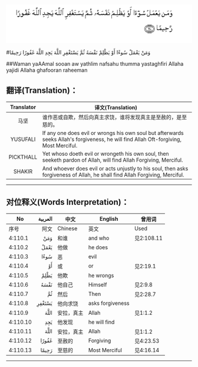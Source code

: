 ![004:110](images/004_110.gif)

#وَمَنْ يَعْمَلْ سُوءًا أَوْ يَظْلِمْ نَفْسَهُ ثُمَّ يَسْتَغْفِرِ اللَّهَ يَجِدِ اللَّهَ غَفُورًا رَحِيمًا 

##Waman yaAAmal sooan aw yathlim nafsahu thumma yastaghfiri Allaha yajidi Allaha ghafooran raheeman 

## 翻译(Translation)：

| Translator | 译文(Translation)                                            |
| :--------: | ------------------------------------------------------------ |
|    马坚    | 谁作恶或自欺，然后向真主求饶，谁将发现真主是至赦的，是至慈的。 |
|  YUSUFALI  | If any one does evil or wrongs his own soul but afterwards seeks Allah's forgiveness, he will find Allah Oft-forgiving, Most Merciful. |
| PICKTHALL  | Yet whoso doeth evil or wrongeth his own soul, then seeketh pardon of Allah, will find Allah Forgiving, Merciful. |
|   SHAKIR   | And whoever does evil or acts unjustly to his soul, then asks forgiveness of Allah, he shall find Allah Forgiving, Merciful. |

---

## 对位释义(Words Interpretation)：

| No   | العربية | 中文    | English | 曾用词 |
| ---- | ------: | ------- | ------- | ------ |
| 序号 |    阿文 | Chinese | 英文    | Used   |
| 4:110.1  | وَمَنْ    | 和谁       | and who          | 见2:108.11 |
| 4:110.2  | يَعْمَلْ   | 他做       | he does          |            |
| 4:110.3  | سُوءًا   | 恶         | evil             |            |
| 4:110.4  | أَوْ     | 或         | or               | 见2:19.1   |
| 4:110.5  | يَظْلِمْ   | 他欺       | he wrongs        |            |
| 4:110.6  | نَفْسَهُ   | 他自己     | Himself          | 见2:9.8    |
| 4:110.7  | ثُمَّ     | 然后       | Then             | 见2:28.7   |
| 4:110.8  | يَسْتَغْفِرِ | 他向求饶   | asks forgiveness |            |
| 4:110.9  | اللَّهَ   | 安拉，真主 | Allah            | 见1:1.2    |
| 4:110.10 | يَجِدِ    | 他发现     | he will find     |            |
| 4:110.11 | اللَّهَ   | 安拉，真主 | Allah            | 见1:1.2    |
| 4:110.12 | غَفُورًا  | 至赦的     | Forgiving        | 见4:23.53  |
| 4:110.13 | رَحِيمًا  | 至慈的     | Most Merciful    | 见4:16.14  |

---
